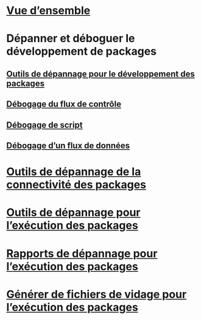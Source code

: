 # [Vue d’ensemble](troubleshoot-integration-services-ssis-packages.md)

# Dépanner et déboguer le développement de packages
## [Outils de dépannage pour le développement des packages](troubleshooting-tools-for-package-development.md)
## [Débogage du flux de contrôle](debugging-control-flow.md)
## [Débogage de script](debugging-script.md)
## [Débogage d’un flux de données](debugging-data-flow.md)

# [Outils de dépannage de la connectivité des packages](troubleshooting-tools-for-package-connectivity.md)
# [Outils de dépannage pour l’exécution des packages](troubleshooting-tools-for-package-execution.md)
# [Rapports de dépannage pour l’exécution des packages](troubleshooting-reports-for-package-execution.md)

# [Générer de fichiers de vidage pour l’exécution des packages](generating-dump-files-for-package-execution.md)
